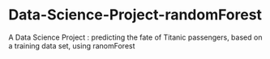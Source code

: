 # Data-Science-Project-randomForest
A Data Science Project : predicting the fate of Titanic passengers, based on a training data set, using ranomForest
